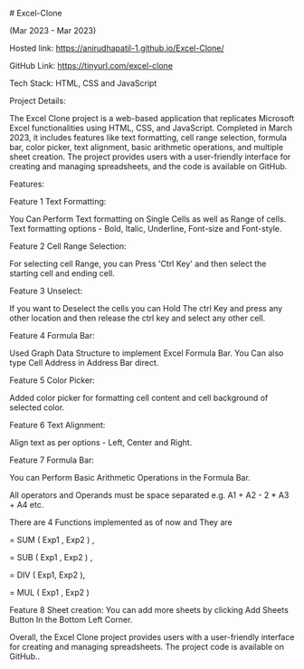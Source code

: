 \# Excel-Clone

(Mar 2023 - Mar 2023)

Hosted link: https://anirudhapatil-1.github.io/Excel-Clone/

GitHub Link: https://tinyurl.com/excel-clone

Tech Stack: HTML, CSS and JavaScript

Project Details:

The Excel Clone project is a web-based application that replicates Microsoft Excel functionalities using HTML, CSS, and JavaScript. Completed in March 2023, it includes features like text formatting, cell range selection, formula bar, color picker, text alignment, basic arithmetic operations, and multiple sheet creation. The project provides users with a user-friendly interface for creating and managing spreadsheets, and the code is available on GitHub.

Features:

Feature 1 Text Formatting:

You Can Perform Text formatting on Single Cells as well as Range of cells. Text formatting options - Bold, Italic, Underline, Font-size and Font-style.

Feature 2 Cell Range Selection:

For selecting cell Range, you can Press 'Ctrl Key' and then select the starting cell and ending cell.

Feature 3 Unselect:

If you want to Deselect the cells you can Hold The ctrl Key and press any other location and then release the ctrl key and select any other cell.

Feature 4 Formula Bar:

Used Graph Data Structure to implement Excel Formula Bar. You Can also type Cell Address in Address Bar direct.

Feature 5 Color Picker:

Added color picker for formatting cell content and cell background of selected color.

Feature 6 Text Alignment:

Align text as per options - Left, Center and Right.

Feature 7 Formula Bar:

You can Perform Basic Arithmetic Operations in the Formula Bar.

All operators and Operands must be space separated e.g. A1 + A2 - 2 \* A3 + A4 etc.

There are 4 Functions implemented as of now and They are

= SUM ( Exp1 , Exp2 ) ,

= SUB ( Exp1 , Exp2 ) ,

= DIV ( Exp1, Exp2 ),

= MUL ( Exp1 , Exp2 )

Feature 8 Sheet creation: You can add more sheets by clicking Add Sheets Button In the Bottom Left Corner.

Overall, the Excel Clone project provides users with a user-friendly interface for creating and managing spreadsheets. The project code is available on GitHub..

